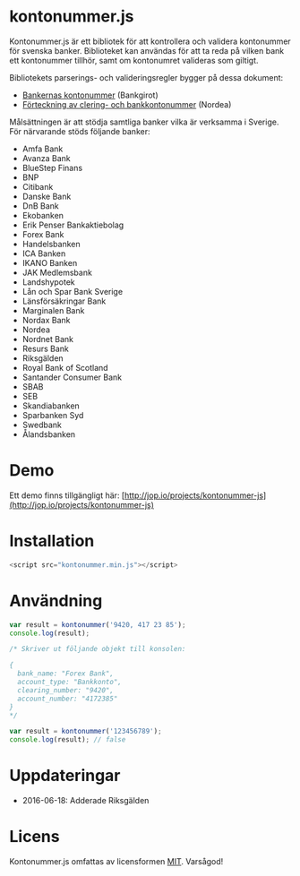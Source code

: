 # kontonummer.js
Kontonummer.js är ett bibliotek för att kontrollera och validera kontonummer för svenska banker. Biblioteket kan användas för att ta reda på vilken bank ett kontonummer tillhör, samt om kontonumret valideras som giltigt.

Bibliotekets parserings- och valideringsregler bygger på dessa dokument:
* [Bankernas kontonummer](https://www.bankgirot.se/globalassets/dokument/anvandarmanualer/bankernaskontonummeruppbyggnad_anvandarmanual_sv.pdf) (Bankgirot)
* [Förteckning av clering- och bankkontonummer](https://www.nordea.se/Images/39-112644/F%C3%B6rteckning%20clearing-%20och%20bankkontonummer.pdf) (Nordea)

Målsättningen är att stödja samtliga banker vilka är verksamma i Sverige. För närvarande stöds följande banker:
* Amfa Bank
* Avanza Bank
* BlueStep Finans
* BNP
* Citibank
* Danske Bank
* DnB Bank
* Ekobanken
* Erik Penser Bankaktiebolag
* Forex Bank
* Handelsbanken
* ICA Banken
* IKANO Banken
* JAK Medlemsbank
* Landshypotek
* Lån och Spar Bank Sverige
* Länsförsäkringar Bank
* Marginalen Bank
* Nordax Bank
* Nordea
* Nordnet Bank
* Resurs Bank
* Riksgälden
* Royal Bank of Scotland
* Santander Consumer Bank
* SBAB
* SEB
* Skandiabanken
* Sparbanken Syd
* Swedbank
* Ålandsbanken
 
# Demo
Ett demo finns tillgängligt här: [http://jop.io/projects/kontonummer-js](http://jop.io/projects/kontonummer-js)

# Installation
```javascript
<script src="kontonummer.min.js"></script>
```

# Användning
```javascript
var result = kontonummer('9420, 417 23 85');
console.log(result);

/* Skriver ut följande objekt till konsolen:

{
  bank_name: "Forex Bank",
  account_type: "Bankkonto", 
  clearing_number: "9420", 
  account_number: "4172385"
}
*/
```
```javascript
var result = kontonummer('123456789');
console.log(result); // false
```

# Uppdateringar
* 2016-06-18: Adderade Riksgälden

# Licens
Kontonummer.js omfattas av licensformen [MIT](https://opensource.org/licenses/MIT "The MIT License"). Varsågod!
